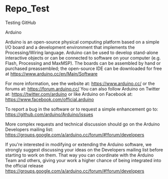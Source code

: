 # Repo_Test

Testing GitHub

Arduino

Arduino is an open-source physical computing platform based on a simple I/O board and a development environment that implements the Processing/Wiring language. Arduino can be used to develop stand-alone interactive objects or can be connected to software on your computer (e.g. Flash, Processing and MaxMSP). The boards can be assembled by hand or purchased preassembled; the open-source IDE can be downloaded for free at https://www.arduino.cc/en/Main/Software

For more information, see the website at: https://www.arduino.cc/ or the forums at: https://forum.arduino.cc/
You can also follow Arduino on Twitter at: https://twitter.com/arduino or like Arduino on Facebook at: https://www.facebook.com/official.arduino

To report a bug in the software or to request a simple enhancement go to: https://github.com/arduino/Arduino/issues

More complex requests and technical discussion should go on the Arduino Developers mailing list: https://groups.google.com/a/arduino.cc/forum/#!forum/developers

If you're interested in modifying or extending the Arduino software, we strongly suggest discussing your ideas on the Developers mailing list before starting to work on them. That way you can coordinate with the Arduino Team and others, giving your work a higher chance of being integrated into the official release https://groups.google.com/a/arduino.cc/forum/#!forum/developers
